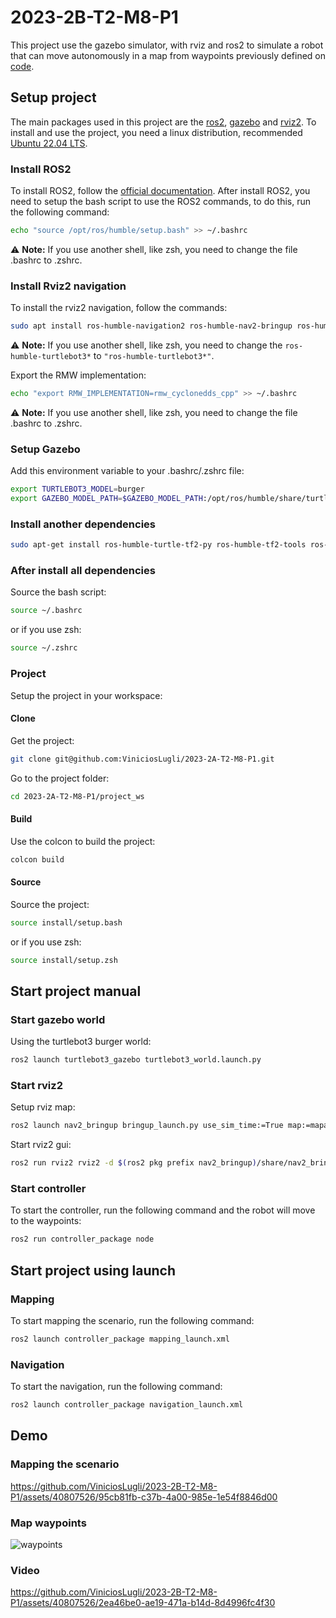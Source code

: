 # 2023-2B-T2-M8-P1

This project use the gazebo simulator, with rviz and ros2 to simulate a robot that can move autonomously in a map from waypoints previously defined on [code](https://github.com/ViniciosLugli/2023-2A-T2-M8-P1/blob/9f5b8e7689d2da0277bb9604636c96eae7084ca0/project_ws/controller_package/controller_package/node.py#L37).

## Setup project

The main packages used in this project are the [ros2](https://docs.ros.org/en/humble/index.html), [gazebo](https://classic.gazebosim.org/) and [rviz2](https://github.com/ros2/rviz). To install and use the project, you need a linux distribution, recommended [Ubuntu 22.04 LTS](https://ubuntu.com/download/desktop).

### Install ROS2

To install ROS2, follow the [official documentation](https://docs.ros.org/en/humble/Installation/Ubuntu-Install-Debians.html).
After install ROS2, you need to setup the bash script to use the ROS2 commands, to do this, run the following command:

```bash
echo "source /opt/ros/humble/setup.bash" >> ~/.bashrc
```

:warning: **Note:** If you use another shell, like zsh, you need to change the file .bashrc to .zshrc.

### Install Rviz2 navigation

To install the rviz2 navigation, follow the commands:

```bash
sudo apt install ros-humble-navigation2 ros-humble-nav2-bringup ros-humble-turtlebot3* ros-humble-rmw-cyclonedds-cpp
```

:warning: **Note:** If you use another shell, like zsh, you need to change the `ros-humble-turtlebot3*` to `"ros-humble-turtlebot3*"`.

Export the RMW implementation:

```bash
echo "export RMW_IMPLEMENTATION=rmw_cyclonedds_cpp" >> ~/.bashrc
```

:warning: **Note:** If you use another shell, like zsh, you need to change the file .bashrc to .zshrc.

### Setup Gazebo

Add this environment variable to your .bashrc/.zshrc file:

```bash
export TURTLEBOT3_MODEL=burger
export GAZEBO_MODEL_PATH=$GAZEBO_MODEL_PATH:/opt/ros/humble/share/turtlebot3_gazebo/models
```

### Install another dependencies

```bash
sudo apt-get install ros-humble-turtle-tf2-py ros-humble-tf2-tools ros-humble-tf-transformations
```

### After install all dependencies

Source the bash script:

```bash
source ~/.bashrc
```

or if you use zsh:

```bash
source ~/.zshrc
```

### Project

Setup the project in your workspace:

#### Clone

Get the project:

```bash
git clone git@github.com:ViniciosLugli/2023-2A-T2-M8-P1.git
```

Go to the project folder:

```bash
cd 2023-2A-T2-M8-P1/project_ws
```

#### Build

Use the colcon to build the project:

```bash
colcon build
```

#### Source

Source the project:

```bash
source install/setup.bash
```

or if you use zsh:

```bash
source install/setup.zsh
```

## Start project manual

### Start gazebo world

Using the turtlebot3 burger world:

```bash
ros2 launch turtlebot3_gazebo turtlebot3_world.launch.py
```

### Start rviz2

Setup rviz map:

```bash
ros2 launch nav2_bringup bringup_launch.py use_sim_time:=True map:=mapa.yaml
```

Start rviz2 gui:

```bash
ros2 run rviz2 rviz2 -d $(ros2 pkg prefix nav2_bringup)/share/nav2_bringup/rviz/nav2_default_view.rviz
```

### Start controller

To start the controller, run the following command and the robot will move to the waypoints:

```bash
ros2 run controller_package node
```

## Start project using launch

### Mapping

To start mapping the scenario, run the following command:

```bash
ros2 launch controller_package mapping_launch.xml
```

### Navigation

To start the navigation, run the following command:

```bash
ros2 launch controller_package navigation_launch.xml
```

## Demo

### Mapping the scenario

https://github.com/ViniciosLugli/2023-2B-T2-M8-P1/assets/40807526/95cb81fb-c37b-4a00-985e-1e54f8846d00

### Map waypoints
![waypoints](https://github.com/ViniciosLugli/2023-2B-T2-M8-P1/assets/40807526/5a2a3dd9-db94-450e-97de-1e309dcb50da)

### Video

https://github.com/ViniciosLugli/2023-2B-T2-M8-P1/assets/40807526/2ea46be0-ae19-471a-b14d-8d4996fc4f30
